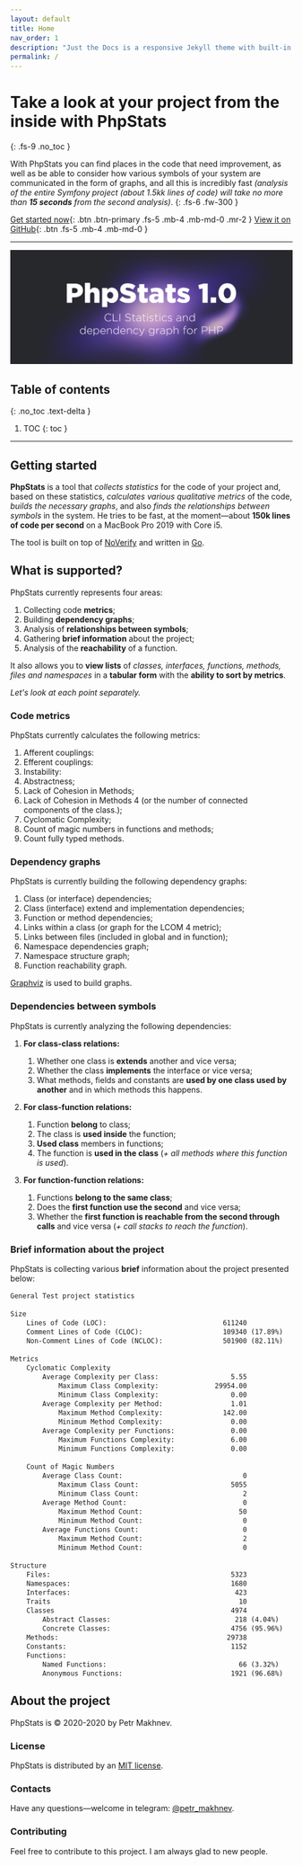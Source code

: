 ```yaml
---
layout: default
title: Home
nav_order: 1
description: "Just the Docs is a responsive Jekyll theme with built-in search that is easily customizable and hosted on GitHub Pages."
permalink: /
---
```


# Take a look at your project from the inside with PhpStats
{: .fs-9  .no_toc }

With PhpStats you can find places in the code that need improvement, as well as be able to consider how various symbols of your system are communicated in the form of graphs, and all this is incredibly fast *(analysis of the entire Symfony project (about 1.5kk lines of code) will take no more than **15 seconds** from the second analysis)*.
{: .fs-6 .fw-300 }

[Get started now](#getting-started){: .btn .btn-primary .fs-5 .mb-4 .mb-md-0 .mr-2 } [View it on GitHub](https://github.com/i582/phpstats){: .btn .fs-5 .mb-4 .mb-md-0 }

---

![logo](./assets/images/logo.png)

## Table of contents
{: .no_toc .text-delta }

1. TOC
{: toc }

---

## Getting started

**PhpStats** is a tool that *collects statistics* for the code of your project and, based on these statistics, *calculates various qualitative metrics* of the code, *builds the necessary graphs*, and also *finds the relationships between symbols* in the system. He tries to be fast, at the moment—about **150k lines of code per second** on a MacBook Pro 2019 with Core i5.

The tool is built on top of [NoVerify](https://github.com/VKCOM/noverify) and written in [Go](https://golang.org/).

## What is supported?

PhpStats currently represents four areas:

1. Collecting code **metrics**;
2. Building **dependency graphs**;
3. Analysis of **relationships between symbols**;
4. Gathering **brief information** about the project;
5. Analysis of the **reachability** of a function.

It also allows you to **view lists** of *classes, interfaces, functions, methods, files and namespaces* in a **tabular form** with the **ability to sort by metrics**.

*Let's look at each point separately.*

### Code metrics

PhpStats currently calculates the following metrics:

1. Afferent couplings:
2. Efferent couplings:
3. Instability:
4. Abstractness;
5. Lack of Cohesion in Methods;
6. Lack of Cohesion in Methods 4 (or the number of connected components of the class.);
7. Cyclomatic Complexity;
8. Count of magic numbers in functions and methods;
9. Count fully typed methods.

### Dependency graphs

PhpStats is currently building the following dependency graphs:

1. Class (or interface) dependencies;
2. Class (interface) extend and implementation dependencies;
3. Function or method dependencies;
4. Links within a class (or graph for the LCOM 4 metric);
5. Links between files (included in global and in function);
6. Namespace dependencies graph;
7. Namespace structure graph;
8. Function reachability graph.

[Graphviz](https://graphviz.org/download/) is used to build graphs.

### Dependencies between symbols

PhpStats is currently analyzing the following dependencies:

1. **For class-class relations:**
    1. Whether one class is **extends** another and vice versa;
    2. Whether the class **implements** the interface or vice versa;
    3. What methods, fields and constants are **used by one class used by another** and in which methods this happens.

2. **For class-function relations:**
    1. Function **belong** to class;
    2. The class is **used inside** the function;
    3. **Used class** members in functions;
    4. The function is **used in the class** (*+ all methods where this function is used*).

3. **For function-function relations:**
    1. Functions **belong to the same class**;
    2. Does the **first function use the second** and vice versa;
    3. Whether the **first function is reachable from the second through calls** and vice versa (*+ call stacks to reach the function*).

### Brief information about the project

PhpStats is collecting various **brief** information about the project presented below:

```
General Test project statistics

Size
    Lines of Code (LOC):                             611240
    Comment Lines of Code (CLOC):                    109340 (17.89%)
    Non-Comment Lines of Code (NCLOC):               501900 (82.11%)

Metrics
    Cyclomatic Complexity
        Average Complexity per Class:                  5.55
            Maximum Class Complexity:              29954.00
            Minimum Class Complexity:                  0.00
        Average Complexity per Method:                 1.01
            Maximum Method Complexity:               142.00
            Minimum Method Complexity:                 0.00
        Average Complexity per Functions:              0.00
            Maximum Functions Complexity:              6.00
            Minimum Functions Complexity:              0.00

    Count of Magic Numbers
        Average Class Count:                              0
            Maximum Class Count:                       5055
            Minimum Class Count:                          2
        Average Method Count:                             0
            Maximum Method Count:                        50
            Minimum Method Count:                         0
        Average Functions Count:                          0
            Maximum Method Count:                         2
            Minimum Method Count:                         0

Structure
    Files:                                             5323
    Namespaces:                                        1680
    Interfaces:                                         423
    Traits                                               10
    Classes                                            4974
        Abstract Classes:                               218 (4.04%)
        Concrete Classes:                              4756 (95.96%)
    Methods:                                          29738
    Constants:                                         1152
    Functions:
        Named Functions:                                 66 (3.32%)
        Anonymous Functions:                           1921 (96.68%)
```

## About the project

PhpStats is © 2020-2020 by Petr Makhnev.

### License

PhpStats is distributed by an [MIT license](https://github.com/i582/phpstats/tree/master/LICENSE).

### Contacts

Have any questions—welcome in telegram: [@petr_makhnev](https://t.me/petr_makhnev).

### Contributing

Feel free to contribute to this project. I am always glad to new people.